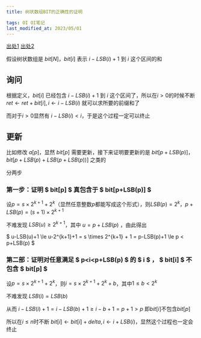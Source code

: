 ```yaml
---
title: 树状数组BIT的正确性的证明

tags: OI OI笔记
last_modified_at: 2023/05/01
---
```


[出处1](https://codeforces.com/blog/entry/77089)
[出处2](https://oi-wiki.org/ds/fenwick/#%E6%A0%91%E7%8A%B6%E6%95%B0%E7%BB%84%E4%B8%8E%E5%85%B6%E6%A0%91%E5%BD%A2%E6%80%81%E7%9A%84%E6%80%A7%E8%B4%A8)

假设树状数组是 $bit[N]$，$bit[i]$ 表示 $i-LSB(i)+1$ 到 $i$ 这个区间的和

## 询问

根据定义，$bit[i]$ 已经包含 $i-LSB(i)+1$ 到 $i$ 这个区间了，所以在$i>0$的时候不断 $ret\leftarrow ret+bit[i], i\leftarrow i-LSB(i)$ 就可以求所要的前缀和了

而对于$i>0$显然有 $i-LSB(i)<i$，于是这个过程一定可以终止

## 更新

比如修改 $a[p]$，显然 $bit[p]$ 需要更新，接下来证明要更新的是 $bit[p+LSB(p)]$，$bit[p+LSB(p)+LSB(p+LSB(p))]$ 之类的

分两步

### 第一步：证明 $ bit[p] $ 真包含于 $ bit[p+LSB(p)] $

设$p=s \times 2^{k+1} + 2^k$（显然任意整数$p$都能写成这个形式），则$LSB(p)=2^k$，$p+LSB(p)=(s+1) \times 2^{k+1}$

不难发现 $LSB(u) \ge 2^{k+1}$，其中 $u=p+LSB(p)$ ，由此得出

$ u-LSB(u)+1 \le u-2^{k+1}+1 = s \times 2^{k+1} + 1 = p-LSB(p)+1 \le p < p+LSB(p) $

### 第二部：证明对任意满足 $ p<i<p+LSB(p) $ 的 $ i $ ， $ bit[i] $ 不包含 $ bit[p] $

设$p=s \times 2^{k+1} + 2^k$，则$i=s \times 2^{k+1}+2^k+b$，其中$1 \le b < 2^k$

不难发现 $LSB(i)=LSB(b)$

从而 $i-LSB(i)+1=i-LSB(b)+1 \geq i-b+1 = p+1 > p$ 即$bit[i]$不包含$bit[p]$

所以在$i \le n$时不断 $bit[i] \leftarrow bit[i] + delta, i\leftarrow i+LSB(i)$，显然这个过程也一定会终止
